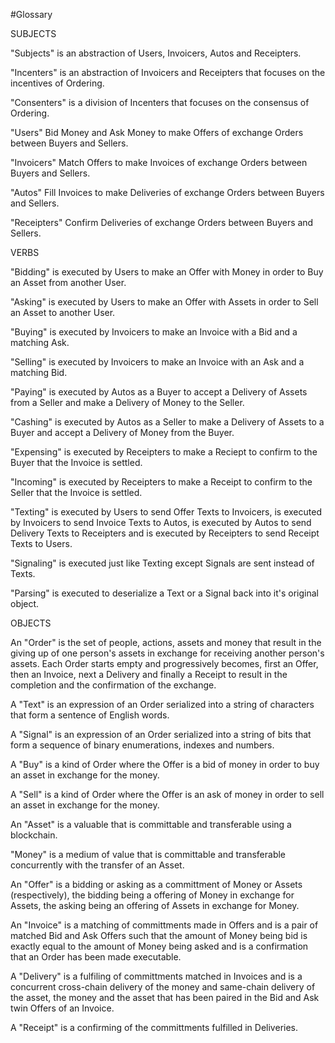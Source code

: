 #Glossary

SUBJECTS

"Subjects" is an abstraction of Users, Invoicers, Autos and Receipters.

"Incenters" is an abstraction of Invoicers and Receipters that focuses on the incentives of Ordering.

"Consenters" is a division of Incenters that focuses on the consensus of Ordering.

"Users" Bid Money and Ask Money to make Offers of exchange Orders between Buyers and Sellers.

"Invoicers" Match Offers to make Invoices of exchange Orders between Buyers and Sellers.

"Autos" Fill Invoices to make Deliveries of exchange Orders between Buyers and Sellers.

"Receipters" Confirm Deliveries of exchange Orders between Buyers and Sellers.

VERBS

"Bidding" is executed by Users to make an Offer with Money in order to Buy an Asset from another User.

"Asking" is executed by Users to make an Offer with Assets in order to Sell an Asset to another User.

"Buying" is executed by Invoicers to make an Invoice with a Bid and a matching Ask.

"Selling" is executed by Invoicers to make an Invoice with an Ask and a matching Bid.

"Paying" is executed by Autos as a Buyer to accept a Delivery of Assets from a Seller and make a Delivery of Money to the Seller.

"Cashing" is executed by Autos as a Seller to make a Delivery of Assets to a Buyer and accept a Delivery of Money from the Buyer.

"Expensing" is executed by Receipters to make a Reciept to confirm to the Buyer that the Invoice is settled.

"Incoming" is executed by Receipters to make a Receipt to confirm to the Seller that the Invoice is settled.

"Texting" is executed by Users to send Offer Texts to Invoicers, is executed by Invoicers to send Invoice Texts to Autos, is executed by Autos to send Delivery Texts to Receipters and is executed by Receipters to send Receipt Texts to Users.

"Signaling" is executed just like Texting except Signals are sent instead of Texts. 

"Parsing" is executed to deserialize a Text or a Signal back into it's original object.


OBJECTS

An "Order" is the set of people, actions, assets and money that result in the giving up of one person's assets in exchange for receiving another person's assets. Each Order starts empty and progressively becomes, first an Offer, then an Invoice, next a Delivery and finally a Receipt to result in the completion and the confirmation of the exchange. 

A "Text" is an expression of an Order serialized into a string of characters that form a sentence of English words.

A "Signal" is an expression of an Order serialized into a string of bits that form a sequence of binary enumerations, indexes and numbers. 

A "Buy" is a kind of Order where the Offer is a bid of money in order to buy an asset in exchange for the money.

A "Sell" is a kind of Order where the Offer is an ask of money in order to sell an asset in exchange for the money.

An "Asset" is a valuable that is committable and transferable using a blockchain.

"Money" is a medium of value that is committable and transferable concurrently with the transfer of an Asset.

An "Offer" is a bidding or asking as a committment of Money or Assets (respectively), the bidding being a offering of Money in exchange for Assets, the asking being an offering of Assets in exchange for Money.

An "Invoice" is a matching of committments made in Offers and is a pair of matched Bid and Ask Offers such that the amount of Money being bid is exactly equal to the amount of Money being asked and is a confirmation that an Order has been made executable.

A "Delivery" is a fulfiling of committments matched in Invoices and is a concurrent cross-chain delivery of the money and same-chain delivery of the asset, the money and the asset that has been paired in the Bid and Ask twin Offers of an Invoice.

A "Receipt" is a confirming of the committments fulfilled in Deliveries.
